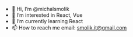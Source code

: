 - 👋 Hi, I’m @michalsmolik
- 👀 I’m interested in React, Vue
- 🌱 I’m currently learning React
- 📫 How to reach me email: smolik.it@gmail.com

<!---
michalsmolik/michalsmolik is a ✨ special ✨ repository because its `README.md` (this file) appears on your GitHub profile.
You can click the Preview link to take a look at your changes.
--->
